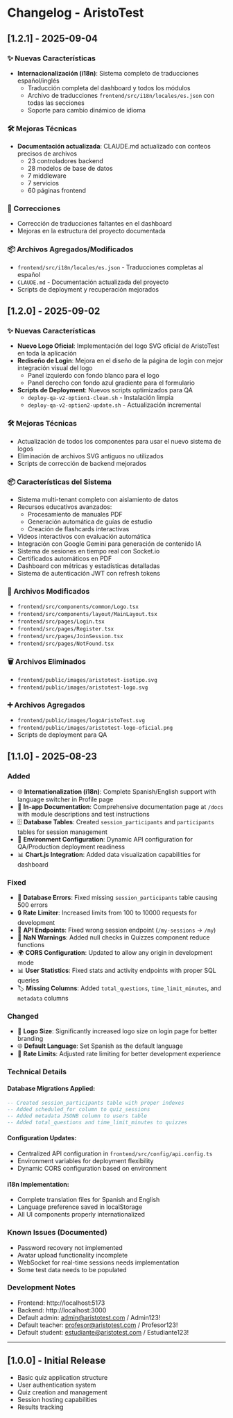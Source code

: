 # Changelog - AristoTest

## [1.2.1] - 2025-09-04

### ✨ Nuevas Características
- **Internacionalización (i18n)**: Sistema completo de traducciones español/inglés
  - Traducción completa del dashboard y todos los módulos
  - Archivo de traducciones `frontend/src/i18n/locales/es.json` con todas las secciones
  - Soporte para cambio dinámico de idioma

### 🛠️ Mejoras Técnicas
- **Documentación actualizada**: CLAUDE.md actualizado con conteos precisos de archivos
  - 23 controladores backend
  - 28 modelos de base de datos  
  - 7 middleware
  - 7 servicios
  - 60 páginas frontend

### 🐛 Correcciones
- Corrección de traducciones faltantes en el dashboard
- Mejoras en la estructura del proyecto documentada

### 📦 Archivos Agregados/Modificados
- `frontend/src/i18n/locales/es.json` - Traducciones completas al español
- `CLAUDE.md` - Documentación actualizada del proyecto
- Scripts de deployment y recuperación mejorados

## [1.2.0] - 2025-09-02

### ✨ Nuevas Características
- **Nuevo Logo Oficial**: Implementación del logo SVG oficial de AristoTest en toda la aplicación
- **Rediseño de Login**: Mejora en el diseño de la página de login con mejor integración visual del logo
  - Panel izquierdo con fondo blanco para el logo
  - Panel derecho con fondo azul gradiente para el formulario
- **Scripts de Deployment**: Nuevos scripts optimizados para QA
  - `deploy-qa-v2-option1-clean.sh` - Instalación limpia
  - `deploy-qa-v2-option2-update.sh` - Actualización incremental

### 🛠️ Mejoras Técnicas
- Actualización de todos los componentes para usar el nuevo sistema de logos
- Eliminación de archivos SVG antiguos no utilizados
- Scripts de corrección de backend mejorados

### 📦 Características del Sistema
- Sistema multi-tenant completo con aislamiento de datos
- Recursos educativos avanzados:
  - Procesamiento de manuales PDF
  - Generación automática de guías de estudio
  - Creación de flashcards interactivas
- Videos interactivos con evaluación automática
- Integración con Google Gemini para generación de contenido IA
- Sistema de sesiones en tiempo real con Socket.io
- Certificados automáticos en PDF
- Dashboard con métricas y estadísticas detalladas
- Sistema de autenticación JWT con refresh tokens

### 📝 Archivos Modificados
- `frontend/src/components/common/Logo.tsx`
- `frontend/src/components/layout/MainLayout.tsx`
- `frontend/src/pages/Login.tsx`
- `frontend/src/pages/Register.tsx`
- `frontend/src/pages/JoinSession.tsx`
- `frontend/src/pages/NotFound.tsx`

### 🗑️ Archivos Eliminados
- `frontend/public/images/aristotest-isotipo.svg`
- `frontend/public/images/aristotest-logo.svg`

### ➕ Archivos Agregados
- `frontend/public/images/logoAristoTest.svg`
- `frontend/public/images/aristotest-logo-oficial.png`
- Scripts de deployment para QA

## [1.1.0] - 2025-08-23

### Added
- 🌐 **Internationalization (i18n)**: Complete Spanish/English support with language switcher in Profile page
- 📖 **In-app Documentation**: Comprehensive documentation page at `/docs` with module descriptions and test instructions
- 🗄️ **Database Tables**: Created `session_participants` and `participants` tables for session management
- 🔧 **Environment Configuration**: Dynamic API configuration for QA/Production deployment readiness
- 📊 **Chart.js Integration**: Added data visualization capabilities for dashboard

### Fixed
- 🐛 **Database Errors**: Fixed missing `session_participants` table causing 500 errors
- 🔒 **Rate Limiter**: Increased limits from 100 to 10000 requests for development
- 🔗 **API Endpoints**: Fixed wrong session endpoint (`/my-sessions` → `/my`)
- 🚫 **NaN Warnings**: Added null checks in Quizzes component reduce functions
- 🌍 **CORS Configuration**: Updated to allow any origin in development mode
- 📊 **User Statistics**: Fixed stats and activity endpoints with proper SQL queries
- 🏷️ **Missing Columns**: Added `total_questions`, `time_limit_minutes`, and `metadata` columns

### Changed
- 🎨 **Logo Size**: Significantly increased logo size on login page for better branding
- 🌐 **Default Language**: Set Spanish as the default language
- 🔢 **Rate Limits**: Adjusted rate limiting for better development experience

### Technical Details

#### Database Migrations Applied:
```sql
-- Created session_participants table with proper indexes
-- Added scheduled_for column to quiz_sessions
-- Added metadata JSONB column to users table
-- Added total_questions and time_limit_minutes to quizzes
```

#### Configuration Updates:
- Centralized API configuration in `frontend/src/config/api.config.ts`
- Environment variables for deployment flexibility
- Dynamic CORS configuration based on environment

#### i18n Implementation:
- Complete translation files for Spanish and English
- Language preference saved in localStorage
- All UI components properly internationalized

### Known Issues (Documented)
- Password recovery not implemented
- Avatar upload functionality incomplete
- WebSocket for real-time sessions needs implementation
- Some test data needs to be populated

### Development Notes
- Frontend: http://localhost:5173
- Backend: http://localhost:3000
- Default admin: admin@aristotest.com / Admin123!
- Default teacher: profesor@aristotest.com / Profesor123!
- Default student: estudiante@aristotest.com / Estudiante123!

---

## [1.0.0] - Initial Release
- Basic quiz application structure
- User authentication system
- Quiz creation and management
- Session hosting capabilities
- Results tracking